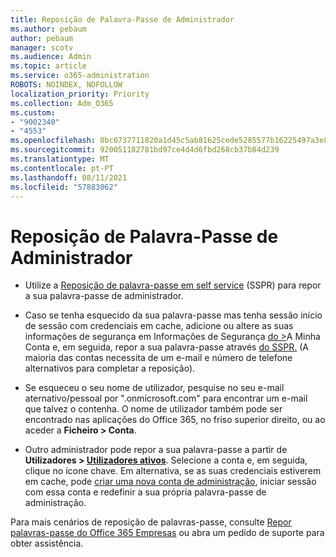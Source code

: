 ```yaml
---
title: Reposição de Palavra-Passe de Administrador
ms.author: pebaum
author: pebaum
manager: scotv
ms.audience: Admin
ms.topic: article
ms.service: o365-administration
ROBOTS: NOINDEX, NOFOLLOW
localization_priority: Priority
ms.collection: Adm_O365
ms.custom:
- "9002340"
- "4553"
ms.openlocfilehash: 8bc0737711820a1d45c5ab81625cede5285577b16225497a3e86e64b3cf24ed1
ms.sourcegitcommit: 920051182781bd97ce4d4d6fbd268cb37b84d239
ms.translationtype: MT
ms.contentlocale: pt-PT
ms.lasthandoff: 08/11/2021
ms.locfileid: "57883062"
---
```

# <a name="admin-password-reset"></a>Reposição de Palavra-Passe de Administrador

- Utilize a [Reposição de palavra-passe em self service](https://passwordreset.microsoftonline.com/) (SSPR) para repor a sua palavra-passe de administrador.

- Caso se tenha esquecido da sua palavra-passe mas tenha sessão início de sessão com credenciais em cache, adicione ou altere as suas informações de segurança em Informações de Segurança [do >](https://mysignins.microsoft.com/security-info)A Minha Conta e, em seguida, repor a sua palavra-passe através [do SSPR.](https://passwordreset.microsoftonline.com/) (A maioria das contas necessita de um e-mail e número de telefone alternativos para completar a reposição).

- Se esqueceu o seu nome de utilizador, pesquise no seu e-mail aternativo/pessoal por ".onmicrosoft.com" para encontrar um e-mail que talvez o contenha.  O nome de utilizador também pode ser encontrado nas aplicações do Office 365, no friso superior direito, ou ao aceder a **Ficheiro > Conta**.

- Outro administrador pode repor a sua palavra-passe a partir de **Utilizadores > [Utilizadores ativos](https://portal.office.com/adminportal/home#/users)**. Selecione a conta e, em seguida, clique no ícone chave.  Em alternativa, se as suas credenciais estiverem em cache, pode [criar uma nova conta de administração](https://portal.office.com/adminportal/home#/users), iniciar sessão com essa conta e redefinir a sua própria palavra-passe de administração.

Para mais cenários de reposição de palavras-passe, consulte [Repor palavras-passe do Office 365 Empresas](https://docs.microsoft.com/microsoft-365/admin/add-users/reset-passwords) ou abra um pedido de suporte para obter assistência.
